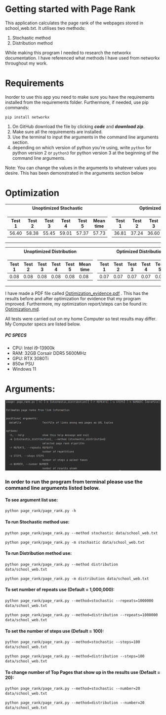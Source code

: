 Getting started with Page Rank
==============================
This application calculates the page rank of the webpages stored in school_web.txt.
It utilises two methods:
1) Stochastic method
2) Distribution method

While making this program I needed to research the networkx documentation. I have referenced what methods I have used 
from networkx throughout my work.

Requirements
===========

Inorder to use this app you need to make sure you have the requirements installed from the
requirements folder. Furthermore, if needed, use pip commands:
````
pip install networkx
```` 

1) On GitHub download the file by clicking ***code*** and ***download zip***.
2) Make sure all the requirements are installed.
3) Use the terminal to input the arguments in the command line arguments section.
4) depending on which version of python you're using, write `python` for python version 2 or `python3`
for python version 3 at the beginning of the command line arguments.

Note: You can change the values in the arguments to whatever values you desire.
This has been demonstrated in the arguments section below

Optimization
============


<table>
<tr><th>Unoptimized Stochastic </th><th>Optimized Stochastic</th></tr>
<tr><td>

| Test 1 | Test 2 | Test 3 | Test 4 | Test 5 | Mean time |                 
|--------|--------|--------|--------|--------|-----------|
| 56.40  | 58.38  | 55.45  | 59.01  | 57.37  | 57.73     |

</td><td>

| Test 1 | Test 2 | Test 3 | Test 4 | Test 5 | Mean time |   
|--------|--------|--------|--------|--------|-----------|
| 36.81  | 37.24  | 36.60  | 36.90  | 37.15  | 36.94     |

</td></tr> </table>

<table>
<tr><th>Unoptimized Distribution </th><th>Optimized Distribution</th></tr>
<tr><td>

| Test 1 | Test 2 | Test 3 | Test 4 | Test 5 | Mean time |
|--------|--------|--------|--------|--------|-----------|
| 0.08   | 0.08   | 0.08   | 0.08   | 0.08   | 0.08      |

</td><td>

| Test 1 | Test 2 | Test 3 | Test 4 | Test 5 | Mean time |
|--------|--------|--------|--------|--------|-----------|
| 0.07   | 0.07   | 0.07   | 0.07   | 0.07   | 0.07      |

</td></tr> </table>
                                    



 

I have made a PDF file called [Optimization_evidence.pdf](./Optimization_evidence.pdf) . 
This has the results before and after optimization for evidence that my program improved. Furthermore, 
my optimization report/steps can be found in: [Optimization.md](./Optimization.md).

All tests were carried out on my home Computer so test results may differ. My Computer specs are listed below.
##### PC SPECS

* CPU: Intel i9-13900k
* RAM: 32GB Corsair DDR5 5600MHz
* GPU: RTX 3080Ti
* 850w PSU
* Windows 11


Arguments:
=========
![img_1.png](Images/Argument_list.png)
### In order to run the program from terminal please use the command line arguments listed below.

#### To see argument list use:
```
python page_rank/page_rank.py -h
```
#### To run Stochastic method use:
```
python page_rank/page_rank.py --method stochastic data/school_web.txt
```
```
python page_rank/page_rank.py -m stochastic data/school_web.txt
```
#### To run Distribution method use:
```
python page_rank/page_rank.py --method distribution data/school_web.txt
```
```
python page_rank/page_rank.py -m distribution data/school_web.txt
```
#### To set number of repeats use (Default = 1,000,000):
```
python page_rank/page_rank.py --method=stochastic --repeats=1000000 data/school_web.txt
```
```
python page_rank/page_rank.py --method=distribution --repeats=1000000 data/school_web.txt
```
#### To set the number of steps use (Default = 100):
```
python page_rank/page_rank.py --method=stochastic --steps=100 data/school_web.txt
```
```
python page_rank/page_rank.py --method=distribution --steps=100 data/school_web.txt
```
#### To change number of Top Pages that show up in the results use (Default = 20):
```
python page_rank/page_rank.py --method=stochastic --number=20 data/school_web.txt
```
```
python page_rank/page_rank.py --method=distribution --number=20 data/school_web.txt
```